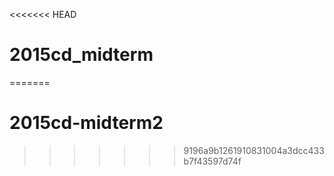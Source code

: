 <<<<<<< HEAD
# 2015cd_midterm
=======
# 2015cd-midterm2
>>>>>>> 9196a9b1261910831004a3dcc433b7f43597d74f
